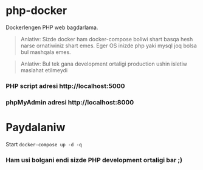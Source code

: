 # php-docker

Dockerlengen PHP web bagdarlama.

> Anlatiw: Sizde docker ham docker-compose boliwi shart basqa hesh narse ornatiwiniz shart emes. Eger OS inizde php yaki mysql joq bolsa bul mashqala emes.

> Anlatiw: Bul tek gana development ortaligi production ushin isletiw maslahat etilmeydi

### PHP script adresi http://localhost:5000
### phpMyAdmin adresi http://localhost:8000


# Paydalaniw

Start ``docker-compose up -d -q``

### Ham usi bolgani endi sizde PHP development ortaligi bar ;)